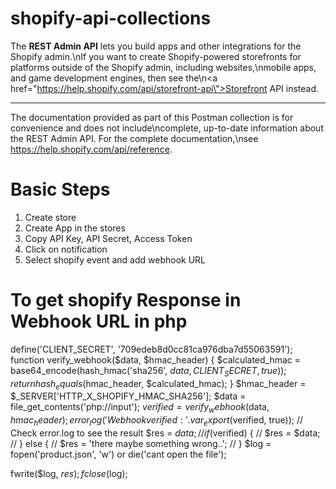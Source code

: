 # shopify-api-collections
The <strong>REST Admin API</strong> lets you build apps and other integrations for the Shopify admin.\nIf you want to create Shopify-powered storefronts for platforms outside of the Shopify admin, including websites,\nmobile apps, and game development engines, then see the\n<a href=\"https://help.shopify.com/api/storefront-api\">Storefront API</a> instead.</p><hr><p>The documentation provided as part of this Postman collection is for convenience and does not include\ncomplete, up-to-date information about the REST Admin API. For the complete documentation,\nsee <a href="https://help.shopify.com/api/reference">https://help.shopify.com/api/reference</a>.</p>

# Basic Steps
1) Create store
2) Create App in the stores
3) Copy API Key, API Secret, Access Token
4) Click on notification
5) Select shopify event and add webhook URL


# To get shopify Response in Webhook URL in php
define('CLIENT_SECRET', '709edeb8d0cc81ca976dba7d55063591');
function verify_webhook($data, $hmac_header)
{
    $calculated_hmac = base64_encode(hash_hmac('sha256', $data, CLIENT_SECRET, true));
    return hash_equals($hmac_header, $calculated_hmac);
}
$hmac_header = $_SERVER['HTTP_X_SHOPIFY_HMAC_SHA256'];
$data = file_get_contents('php://input');
$verified = verify_webhook($data, $hmac_header);
error_log('Webhook verified: ' . var_export($verified, true)); // Check error.log to see the result
$res = $data;
// if ($verified) {
//     $res = $data;
// } else {
//     $res = 'there maybe something wrong..';
// }
$log = fopen('product.json', 'w') or die('cant open the file');

fwrite($log, $res);
fclose($log);
